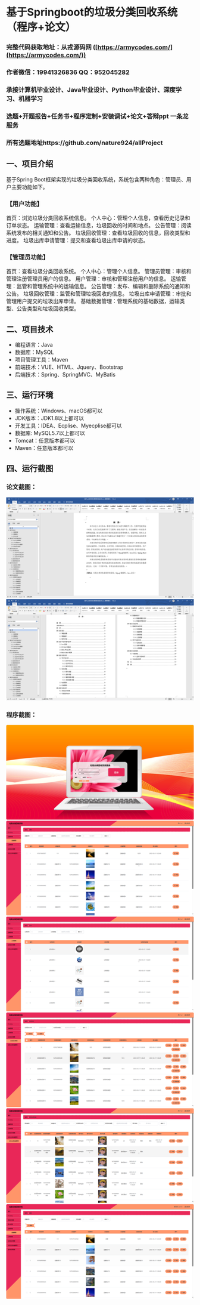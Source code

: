 基于Springboot的垃圾分类回收系统（程序+论文）
=
### 完整代码获取地址：从戎源码网 ([https://armycodes.com/](https://armycodes.com/))
### 作者微信：19941326836  QQ：952045282 
### 承接计算机毕业设计、Java毕业设计、Python毕业设计、深度学习、机器学习
### 选题+开题报告+任务书+程序定制+安装调试+论文+答辩ppt 一条龙服务
### 所有选题地址https://github.com/nature924/allProject

一、项目介绍
---
基于Spring Boot框架实现的垃圾分类回收系统，系统包含两种角色：管理员、用户主要功能如下。
### 【用户功能】

首页：浏览垃圾分类回收系统信息。
个人中心：管理个人信息，查看历史记录和订单状态。
运输管理：查看运输信息，垃圾回收的时间和地点。
公告管理：阅读系统发布的相关通知和公告。
垃圾回收管理：查看垃圾回收的信息，回收类型和进度。
垃圾出库申请管理：提交和查看垃圾出库申请的状态。

### 【管理员功能】

首页：查看垃圾分类回收系统。
个人中心：管理个人信息。
管理员管理：审核和管理注册管理员用户的信息。
用户管理：审核和管理注册用户的信息。
运输管理：监管和管理系统中的运输信息。
公告管理：发布、编辑和删除系统的通知和公告。
垃圾回收管理：监管和管理垃圾回收的信息。
垃圾出库申请管理：审批和管理用户提交的垃圾出库申请。
基础数据管理：管理系统的基础数据，运输类型、公告类型和垃圾回收类型。







二、项目技术
---
- 编程语言：Java
- 数据库：MySQL
- 项目管理工具：Maven
- 前端技术：VUE、HTML、Jquery、Bootstrap
- 后端技术：Spring、SpringMVC、MyBatis

三、运行环境
---
- 操作系统：Windows、macOS都可以
- JDK版本：JDK1.8以上都可以
- 开发工具：IDEA、Ecplise、Myecplise都可以
- 数据库: MySQL5.7以上都可以
- Tomcat：任意版本都可以
- Maven：任意版本都可以

四、运行截图
---
### 论文截图：
![image/1.png](limage/1.png)
![image/1.png](limage/2.png)

### 程序截图：
![image/1.png](image/1.png)
![image/1.png](image/2.png)
![image/1.png](image/3.png)
![image/1.png](image/4.png)
![image/1.png](image/5.png)
![image/1.png](image/6.png)



